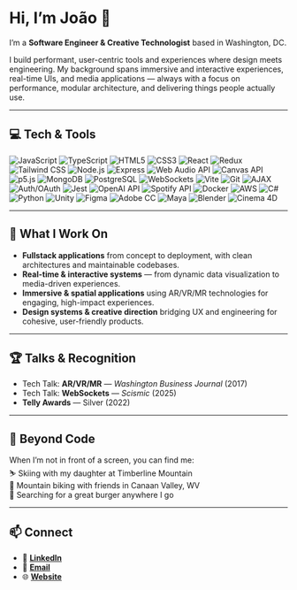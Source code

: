 # Hi, I’m João 👋

I’m a **Software Engineer & Creative Technologist** based in Washington, DC.  

I build performant, user-centric tools and experiences where design meets engineering. My background spans immersive and interactive experiences, real-time UIs, and media applications — always with a focus on performance, modular architecture, and delivering things people actually use.

---

## 💻 Tech & Tools

![JavaScript](https://img.shields.io/badge/JavaScript-ES6%2B-F7DF1E?logo=javascript&logoColor=black)
![TypeScript](https://img.shields.io/badge/TypeScript-3178C6?logo=typescript&logoColor=white)
![HTML5](https://img.shields.io/badge/HTML5-E34F26?logo=html5&logoColor=white)
![CSS3](https://img.shields.io/badge/CSS3-1572B6?logo=css3&logoColor=white)
![React](https://img.shields.io/badge/React-20232A?logo=react&logoColor=61DAFB)
![Redux](https://img.shields.io/badge/Redux-764ABC?logo=redux&logoColor=white)
![Tailwind CSS](https://img.shields.io/badge/Tailwind_CSS-38B2AC?logo=tailwind-css&logoColor=white)
![Node.js](https://img.shields.io/badge/Node.js-339933?logo=node.js&logoColor=white)
![Express](https://img.shields.io/badge/Express-000000?logo=express&logoColor=white)
![Web Audio API](https://img.shields.io/badge/Web_Audio_API-FF6F61?logo=webaudio&logoColor=white)
![Canvas API](https://img.shields.io/badge/Canvas_API-000000?logo=html5&logoColor=white)
![p5.js](https://img.shields.io/badge/p5.js-ED225D?logo=p5.js&logoColor=white)
![MongoDB](https://img.shields.io/badge/MongoDB-47A248?logo=mongodb&logoColor=white)
![PostgreSQL](https://img.shields.io/badge/PostgreSQL-336791?logo=postgresql&logoColor=white)
![WebSockets](https://img.shields.io/badge/WebSockets-010101?logo=socket.io&logoColor=white)
![Vite](https://img.shields.io/badge/Vite-646CFF?logo=vite&logoColor=white)
![Git](https://img.shields.io/badge/Git-F05032?logo=git&logoColor=white)
![AJAX](https://img.shields.io/badge/AJAX-005571?logo=ajax&logoColor=white)
![Auth/OAuth](https://img.shields.io/badge/Auth%2FOAuth-3D7EBB?logo=auth0&logoColor=white)
![Jest](https://img.shields.io/badge/Jest-C21325?logo=jest&logoColor=white)
![OpenAI API](https://img.shields.io/badge/OpenAI_API-412991?logo=openai&logoColor=white)
![Spotify API](https://img.shields.io/badge/Spotify_API-1DB954?logo=spotify&logoColor=white)
![Docker](https://img.shields.io/badge/Docker-2496ED?logo=docker&logoColor=white)
![AWS](https://img.shields.io/badge/AWS_S3%2FEC2%2FEBS-FF9900?logo=amazon-aws&logoColor=white)
![C#](https://img.shields.io/badge/C%23-239120?logo=c-sharp&logoColor=white)
![Python](https://img.shields.io/badge/Python-3776AB?logo=python&logoColor=white)
![Unity](https://img.shields.io/badge/Unity-000000?logo=unity&logoColor=white)
![Figma](https://img.shields.io/badge/Figma-F24E1E?logo=figma&logoColor=white)
![Adobe CC](https://img.shields.io/badge/Adobe_CC-FF0000?logo=adobecreativecloud&logoColor=white)
![Maya](https://img.shields.io/badge/Maya-00ADEF?logo=autodesk&logoColor=white)
![Blender](https://img.shields.io/badge/Blender-F5792A?logo=blender&logoColor=white)
![Cinema 4D](https://img.shields.io/badge/Cinema_4D-011A6A?logo=maxon&logoColor=white)

---

## 🚀 What I Work On

- **Fullstack applications** from concept to deployment, with clean architectures and maintainable codebases.  
- **Real-time & interactive systems** — from dynamic data visualization to media-driven experiences.  
- **Immersive & spatial applications** using AR/VR/MR technologies for engaging, high-impact experiences.  
- **Design systems & creative direction** bridging UX and engineering for cohesive, user-friendly products.  

---

## 🏆 Talks & Recognition

- Tech Talk: **AR/VR/MR** — *Washington Business Journal* (2017)  
- Tech Talk: **WebSockets** — *Scismic* (2025)  
- **Telly Awards** — Silver (2022)  

---

## 🌱 Beyond Code

When I’m not in front of a screen, you can find me:  
⛷️ Skiing with my daughter at Timberline Mountain  
🚵 Mountain biking with friends in Canaan Valley, WV  
🍔 Searching for a great burger anywhere I go  

---

## 📫 Connect

- 💼 **[LinkedIn](https://www.linkedin.com/in/morgadojoao)**  
- 📧 **[Email](mailto:jmrmorgado@gmail.com)**  
- 🌐 **[Website](https://jmorgado.com)**  
